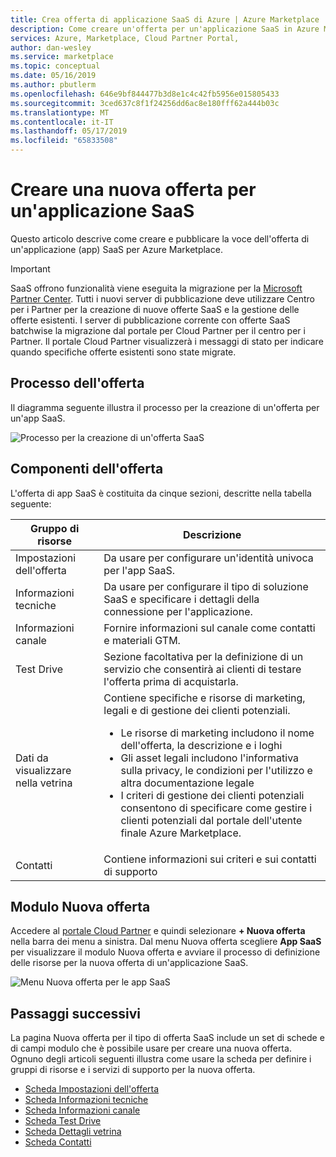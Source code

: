 ```yaml
---
title: Crea offerta di applicazione SaaS di Azure | Azure Marketplace
description: Come creare un'offerta per un'applicazione SaaS in Azure Marketplace.
services: Azure, Marketplace, Cloud Partner Portal,
author: dan-wesley
ms.service: marketplace
ms.topic: conceptual
ms.date: 05/16/2019
ms.author: pbutlerm
ms.openlocfilehash: 646e9bf844477b3d8e1c4c42fb5956e015805433
ms.sourcegitcommit: 3ced637c8f1f24256dd6ac8e180fff62a444b03c
ms.translationtype: MT
ms.contentlocale: it-IT
ms.lasthandoff: 05/17/2019
ms.locfileid: "65833508"
---
```

# <a name="create-a-new-saas-application-offer"></a>Creare una nuova offerta per un'applicazione SaaS

Questo articolo descrive come creare e pubblicare la voce dell'offerta di un'applicazione (app) SaaS per Azure Marketplace.

> [!IMPORTANT] 
> SaaS offrono funzionalità viene eseguita la migrazione per la [Microsoft Partner Center](https://partner.microsoft.com/dashboard/directory).  Tutti i nuovi server di pubblicazione deve utilizzare Centro per i Partner per la creazione di nuove offerte SaaS e la gestione delle offerte esistenti.  I server di pubblicazione corrente con offerte SaaS batchwise la migrazione dal portale per Cloud Partner per il centro per i Partner.  Il portale Cloud Partner visualizzerà i messaggi di stato per indicare quando specifiche offerte esistenti sono state migrate.


## <a name="offer-process"></a>Processo dell'offerta

Il diagramma seguente illustra il processo per la creazione di un'offerta per un'app SaaS.

![Processo per la creazione di un'offerta SaaS](./media/saas-offer-process-overview.png)

## <a name="offer-components"></a>Componenti dell'offerta

L'offerta di app SaaS è costituita da cinque sezioni, descritte nella tabella seguente:

|  **Gruppo di risorse**   |  **Descrizione**  |
|  ---------------   |  ---------------  |
|    Impostazioni dell'offerta  |  Da usare per configurare un'identità univoca per l'app SaaS.                 |
|  Informazioni tecniche    |  Da usare per configurare il tipo di soluzione SaaS e specificare i dettagli della connessione per l'applicazione.                |
|  Informazioni canale      |   Fornire informazioni sul canale come contatti e materiali GTM.                |
|  Test Drive        |   Sezione facoltativa per la definizione di un servizio che consentirà ai clienti di testare l'offerta prima di acquistarla.                |
|  Dati da visualizzare nella vetrina       | Contiene specifiche e risorse di marketing, legali e di gestione dei clienti potenziali.  <ul><li> Le risorse di marketing includono il nome dell'offerta, la descrizione e i loghi</li> <li> Gli asset legali includono l'informativa sulla privacy, le condizioni per l'utilizzo e altra documentazione legale</li>  <li> I criteri di gestione dei clienti potenziali consentono di specificare come gestire i clienti potenziali dal portale dell'utente finale Azure Marketplace.</li> </ul> |
| Contatti            | Contiene informazioni sui criteri e sui contatti di supporto |

## <a name="new-offer-form"></a>Modulo Nuova offerta

Accedere al [portale Cloud Partner](https://cloudpartner.azure.com/) e quindi selezionare **+ Nuova offerta** nella barra dei menu a sinistra. Dal menu Nuova offerta scegliere **App SaaS** per visualizzare il modulo Nuova offerta e avviare il processo di definizione delle risorse per la nuova offerta di un'applicazione SaaS.

![Menu Nuova offerta per le app SaaS](./media/azure-new-saas-offer.png)

## <a name="next-steps"></a>Passaggi successivi

La pagina Nuova offerta per il tipo di offerta SaaS include un set di schede e di campi modulo che è possibile usare per creare una nuova offerta. Ognuno degli articoli seguenti illustra come usare la scheda per definire i gruppi di risorse e i servizi di supporto per la nuova offerta.

- [Scheda Impostazioni dell'offerta](./cpp-offer-settings-tab.md)
- [Scheda Informazioni tecniche](./cpp-technical-info-tab.md)
- [Scheda Informazioni canale](./cpp-channel-info-tab.md)
- [Scheda Test Drive](./cpp-testdrive-tab.md)
- [Scheda Dettagli vetrina](./cpp-storefront-tab.md)
- [Scheda Contatti](./cpp-contacts-tab.md)
